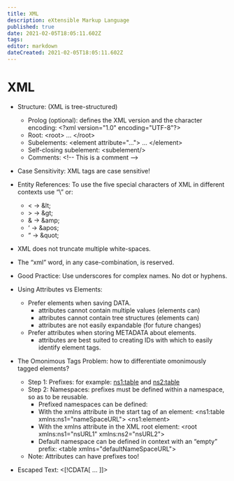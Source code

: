 ```yaml
---
title: XML
description: eXtensible Markup Language
published: true
date: 2021-02-05T18:05:11.602Z
tags: 
editor: markdown
dateCreated: 2021-02-05T18:05:11.602Z
---
```


# XML

- Structure: (XML is tree-structured)
	- Prolog (optional): defines the XML version and the character encoding: 
		\<?xml version="1.0" encoding="UTF-8"?>
	- Root:	\<root> ... \</root>
	- Subelements: \<element attribute="..."> ... \</element>
	- Self-closing subelement: \<subelement/>
	- Comments: \<!-- This is a comment -->

- Case Sensitivity: XML tags are case sensitive!
- Entity References: To use the five special characters of XML in different contexts use “\” or:
	-	<	→	\&lt;
	-	\>	→	\&gt;
	- &	→	\&amp;
	- ‘	→	\&apos;
	- “	→	\&quot;
- XML does not truncate multiple white-spaces.
- The “xml” word, in any case-combination, is reserved.
- Good Practice: Use underscores for complex names. No dot or hyphens.
- Using Attributes vs Elements:
	- Prefer elements when saving DATA.
		- attributes cannot contain multiple values (elements can)
		- attributes cannot contain tree structures (elements can)
		- attributes are not easily expandable (for future changes)
	- Prefer attributes when storing METADATA about elements.
		- attributes are best suited to creating IDs with which to easily identify element tags.
- The Omonimous Tags Problem: how to differentiate omonimously tagged elements?
	- Step 1: Prefixes: for example: <ns1:table> and <ns2:table>
	- Step 2: Namespaces: prefixes must be defined within a namespace, so as to be reusable.
		- Prefixed namespaces can be defined:
		- With the xmlns attribute in the start tag of an element:
			<ns1:table xmlns:ns1="nameSpaceURL">
			\<ns1:element>
		- With the xmlns attribute in the XML root element:
			\<root xmlns:ns1="nsURL1" xmlns:ns2="nsURL2">
		- Default namespace can be defined in context with an “empty” prefix:
			\<table xmlns="defaultNameSpaceURL">
	- Note: Attributes can have prefixes too!
- Escaped Text: <[!CDATA[ ... ]]>

